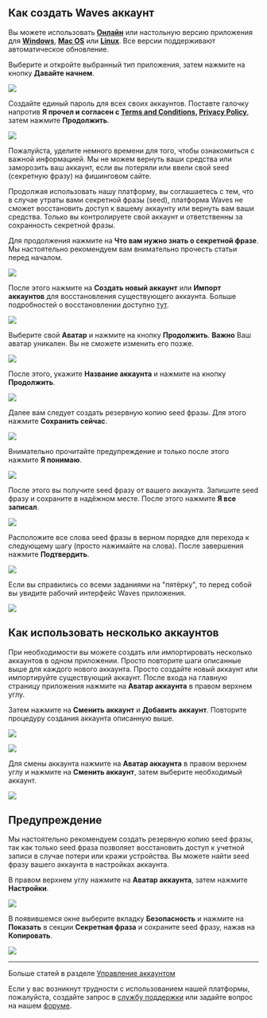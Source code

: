 ## Как создать Waves аккаунт

Вы можете использовать [**Онлайн**](https://dex.wavesplatform.com) или настольную версию приложения для [**Windows**](https://wavesplatform.com/files/WavesDEX-win.zip), [**Mac OS**](https://wavesplatform.com/files/WavesDEX-mac.dmg) или [**Linux**](https://wavesplatform.com/files/WavesDEX-linux.deb). Все версии поддерживают автоматическое обновление.

Выберите и откройте выбранный тип приложения, затем нажмите на кнопку **Давайте начнем**.

![](/_assets/account_creation_01.png)

Создайте единый пароль для всех своих аккаунтов. Поставте галочку напротив **Я прочел и согласен с [Terms and Conditions](https://wavesplatform.com/files/docs/Waves_terms_and_conditions.pdf), [Privacy Policy](https://wavesplatform.com/files/docs/Waves_privacy_policy.pdf)**, затем нажмите **Продолжить**.

![](/_assets/account_creation_02.png)

Пожалуйста, уделите немного времени для того, чтобы ознакомиться с важной информацией. Мы не можем вернуть ваши средства или заморозить ваш аккаунт, если вы потеряли или ввели свой seed (секретную фразу) на фишинговом сайте.

Продолжая использовать нашу платформу, вы соглашаетесь с тем, что в случае утраты вами секретной фразы (seed), платформа Waves не сможет восстановить доступ к вашему аккаунту или вернуть вам ваши средства. Только вы контролируете свой аккаунт и ответственны за сохранность секретной фразы.

Для продолжения нажмите на **Что вам нужно знать о секретной фразе**. Мы настоятельно рекомендуем вам внимательно прочесть статьи перед началом.

![](/_assets/account_creation_001.png)

После этого нажмите на **Создать новый аккаунт** или **Импорт аккаунтов** для восстановления существующего аккаунта. Больше подробностей о восстановлении доступно [тут](/waves-client/account-management/restore-an-account.md).

![](/_assets/account_creation_03.png)

Выберите свой **Аватар** и нажмите на кнопку **Продолжить**.
**Важно** Ваш аватар уникален. Вы не сможете изменить его позже.

![](/_assets/account_creation_04.png)

После этого, укажите **Название аккаунта** и нажмите на кнопку **Продолжить**.

![](/_assets/account_creation_05.png)

Далее вам следует создать резервную копию seed фразы.
Для этого нажмите **Сохранить сейчас**.

![](/_assets/account_creation_06.png)

Внимательно прочитайте предупреждение и только после этого нажмите **Я понимаю**.

![](/_assets/account_creation_07.png)

После этого вы получите seed фразу от вашего аккаунта.
Запишите seed фразу и сохраните в надёжном месте. После этого нажмите **Я все записал**.

![](/_assets/account_creation_08.png)

Расположите все слова seed фразы в верном порядке для перехода к следующему шагу (просто нажимайте на слова). После завершения нажмите **Подтвердить**.

![](/_assets/account_creation_09.png)

Если вы справились со всеми заданиями на "пятёрку", то перед собой вы увидите рабочий интерфейс Waves приложения.

![](/_assets/account_creation_10.png)

## Как использовать несколько аккаунтов

При необходимости вы можете создать или импортировать несколько аккаунтов в одном приложении. Просто повторите шаги описанные выше для каждого нового аккаунта. Просто создайте новый аккаунт или импортируйте существующий аккаунт. После входа на главную страницу приложения нажмите на **Аватар аккаунта** в правом верхнем углу.

Затем нажмите на **Сменить аккаунт** и **Добавить аккаунт**. Повторите процедуру создания аккаунта описанную выше.

![](/_assets/account_restoring_04.png)

![](/_assets/account_restoring_04.1.png)

Для смены аккаунта нажмите на **Аватар аккаунта** в правом верхнем углу и нажмите на **Сменить аккаунт**, затем выберите необходимый аккаунт.

![](/_assets/account_restoring_04.2.png)

## Предупреждение

Мы настоятельно рекомендуем создать резервную копию seed фразы, так как только seed фраза позволяет восстановить доступ к учетной записи в случае потери или кражи устройства. Вы можете найти seed фразу вашего аккаунта в настройках аккаунта.

В правом верхнем углу нажмите на **Аватар аккаунта**, затем нажмите **Настройки**.

![](/_assets/advanced_features_001.png)

В появившемся окне выберите вкладку **Безопасность** и нажмите на **Показать** в секции **Секретная фраза** и сохраните seed фразу, нажав на **Копировать**.

![](/_assets/backup_02.png)

___

Больше статей в разделе [Управление аккаунтом](/waves-client/account-management.md)

Если у вас возникнут трудности с использованием нашей платформы, пожалуйста, создайте запрос в [службу поддержки](https://support.wavesplatform.com/) или задайте вопрос на нашем [форуме](https://forum.wavesplatform.com/).
